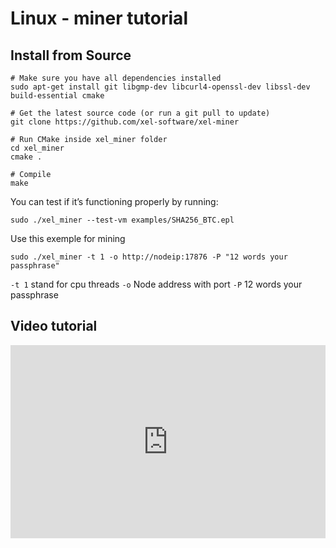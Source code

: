 <!-- TITLE: Linux Miner Tutorial -->
<!-- SUBTITLE: A quick summary of Linux Miner Tutorial -->

# Linux - miner tutorial
Install from Source
-----


```text
# Make sure you have all dependencies installed
sudo apt-get install git libgmp-dev libcurl4-openssl-dev libssl-dev build-essential cmake
​
# Get the latest source code (or run a git pull to update)
git clone https://github.com/xel-software/xel-miner
​
# Run CMake inside xel_miner folder
cd xel_miner
cmake .
​
# Compile
make
```

You can test if it’s functioning properly by running:


```text
sudo ./xel_miner --test-vm examples/SHA256_BTC.epl
```

Use this exemple for mining


```text
sudo ./xel_miner -t 1 -o http://nodeip:17876 -P "12 words your passphrase"
```


`-t 1` stand for cpu threads `-o` Node address with port `-P` 12 words your passphrase

 Video tutorial
-----
<div style="width:100%;height:0px;position:relative;padding-bottom:61.224%;"><iframe src="https://streamable.com/s/awnig/sdbuek" frameborder="0" width="100%" height="100%" allowfullscreen style="width:100%;height:100%;position:absolute;left:0px;top:0px;overflow:hidden;"></iframe></div>
